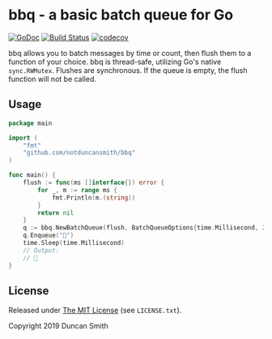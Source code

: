# bbq - a basic batch queue for Go

[![GoDoc](https://godoc.org/github.com/notduncansmith/bbq?status.svg)](https://godoc.org/github.com/notduncansmith/bbq) [![Build Status](https://travis-ci.com/notduncansmith/bbq.svg?branch=master)](https://travis-ci.com/notduncansmith/bbq) [![codecov](https://codecov.io/gh/notduncansmith/bbq/branch/master/graph/badge.svg)](https://codecov.io/gh/notduncansmith/bbq)

bbq allows you to batch messages by time or count, then flush them to a function of your choice. bbq is thread-safe, utilizing Go's native `sync.RWMutex`. Flushes are synchronous. If the queue is empty, the flush function will not be called.

## Usage

```go
package main

import (
    "fmt"
    "github.com/notduncansmith/bbq"
)

func main() {
    flush := func(ms []interface{}) error {
		for _, m := range ms {
			fmt.Println(m.(string))
		}
		return nil
	}
	q := bbq.NewBatchQueue(flush, BatchQueueOptions{time.Millisecond, 2})
	q.Enqueue("🍖")
	time.Sleep(time.Millisecond)
	// Output:
	// 🍖
}
```

## License

Released under [The MIT License](https://opensource.org/licenses/MIT) (see `LICENSE.txt`).

Copyright 2019 Duncan Smith

